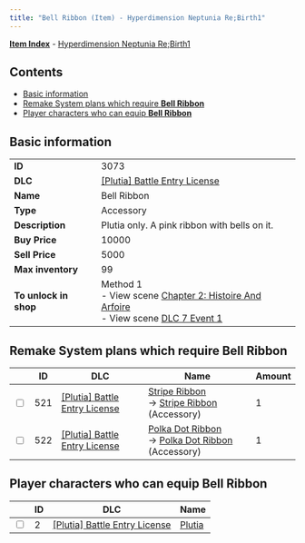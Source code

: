 ```yaml
---
title: "Bell Ribbon (Item) - Hyperdimension Neptunia Re;Birth1"
---
```


[**Item Index**](/neptunia/rb1/item/index.html) - [Hyperdimension Neptunia Re;Birth1](/neptunia/rb1)

## Contents

- [Basic information](#basic-information)
- [Remake System plans which require **Bell Ribbon**](#remake-system-plans-which-require-bell-ribbon)
- [Player characters who can equip **Bell Ribbon**](#player-characters-who-can-equip-bell-ribbon)

## Basic information

|   |   |
| -- | -- |
| **ID** | 3073 |
| **DLC** | [[Plutia] Battle Entry License](/neptunia/rb1/dlc/7-plutia.html) |
| **Name** | Bell Ribbon |
| **Type** | Accessory |
| **Description** | Plutia only. A pink ribbon with bells on it. |
| **Buy Price** | 10000 |
| **Sell Price** | 5000 |
| **Max inventory** | 99 |
| **To unlock in shop** | Method 1<br />- View scene [Chapter 2: Histoire And Arfoire](/neptunia/rb1/scene/1-201-chapter-2-histoire-and-arfoire.html)<br />- View scene [DLC 7 Event 1](/neptunia/rb1/scene/7-5010-dlc-7-event-1.html) |

## Remake System plans which require **Bell Ribbon**

|    | ID | DLC | Name | Amount |
| -- | -- | --- | ---- | ------ |
| <input type="checkbox" id="rb1-remake-7-521" class="trackbox" /> | 521 | [[Plutia] Battle Entry License](/neptunia/rb1/dlc/7-plutia.html) | [Stripe Ribbon](/neptunia/rb1/remake/7-521-stripe-ribbon.html)<br />→ [Stripe Ribbon](/neptunia/rb1/item/7-3074-stripe-ribbon.html) (Accessory) | 1 |
| <input type="checkbox" id="rb1-remake-7-522" class="trackbox" /> | 522 | [[Plutia] Battle Entry License](/neptunia/rb1/dlc/7-plutia.html) | [Polka Dot Ribbon](/neptunia/rb1/remake/7-522-polka-dot-ribbon.html)<br />→ [Polka Dot Ribbon](/neptunia/rb1/item/7-3075-polka-dot-ribbon.html) (Accessory) | 1 |

## Player characters who can equip **Bell Ribbon**

|    | ID | DLC | Name |
| -- | -- | --- | ---- |
| <input type="checkbox" id="rb1-player-7-2" class="trackbox" /> | 2 | [[Plutia] Battle Entry License](/neptunia/rb1/dlc/7-plutia.html) | [Plutia](/neptunia/rb1/player/7-2-plutia.html) |